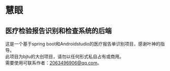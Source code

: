# 慧眼
## 医疗检验报告识别和检查系统的后端
这是一个基于spring boot和Androidstudio的医疗报告单识别项目，感谢叶神的指导。  
此项目为bjtu的大创项目，请勿以任何形式私自占有或商用。  
需要使用可联系作者：2063496906@qq.com。  
